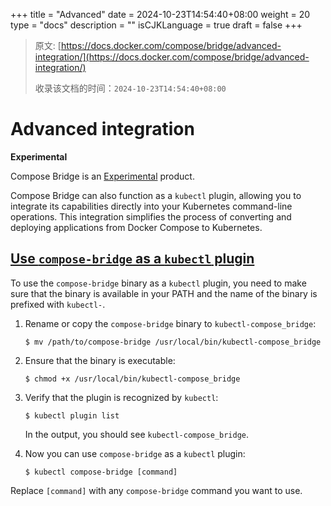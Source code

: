 +++
title = "Advanced"
date = 2024-10-23T14:54:40+08:00
weight = 20
type = "docs"
description = ""
isCJKLanguage = true
draft = false
+++

> 原文: [https://docs.docker.com/compose/bridge/advanced-integration/](https://docs.docker.com/compose/bridge/advanced-integration/)
>
> 收录该文档的时间：`2024-10-23T14:54:40+08:00`

# Advanced integration

**Experimental**

Compose Bridge is an [Experimental](https://docs.docker.com/release-lifecycle/#experimental) product.

Compose Bridge can also function as a `kubectl` plugin, allowing you to integrate its capabilities directly into your Kubernetes command-line operations. This integration simplifies the process of converting and deploying applications from Docker Compose to Kubernetes.

## [Use `compose-bridge` as a `kubectl` plugin](https://docs.docker.com/compose/bridge/advanced-integration/#use-compose-bridge-as-a-kubectl-plugin)

To use the `compose-bridge` binary as a `kubectl` plugin, you need to make sure that the binary is available in your PATH and the name of the binary is prefixed with `kubectl-`.

1. Rename or copy the `compose-bridge` binary to `kubectl-compose_bridge`:

   

   ```console
   $ mv /path/to/compose-bridge /usr/local/bin/kubectl-compose_bridge
   ```

2. Ensure that the binary is executable:

   

   ```console
   $ chmod +x /usr/local/bin/kubectl-compose_bridge
   ```

3. Verify that the plugin is recognized by `kubectl`:

   

   ```console
   $ kubectl plugin list
   ```

   In the output, you should see `kubectl-compose_bridge`.

4. Now you can use `compose-bridge` as a `kubectl` plugin:

   

   ```console
   $ kubectl compose-bridge [command]
   ```

Replace `[command]` with any `compose-bridge` command you want to use.
